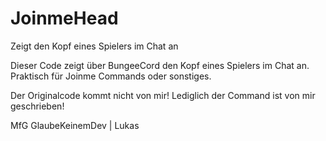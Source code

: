 # JoinmeHead
Zeigt den Kopf eines Spielers im Chat an

Dieser Code zeigt über BungeeCord den Kopf eines Spielers im Chat an.
Praktisch für Joinme Commands oder sonstiges.

Der Originalcode kommt nicht von mir! Lediglich der Command ist von mir geschrieben!

MfG
GlaubeKeinemDev | Lukas
